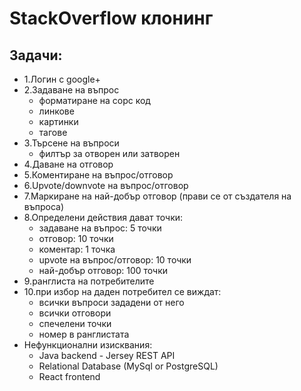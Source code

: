 # StackOverflow клонинг

## Задачи:

* 1.Логин с google+
* 2.Задаване на въпрос
    * форматиране на сорс код
    * линкове
    * картинки
    * тагове
* 3.Търсене на въпроси
    * филтър за отворен или затворен
* 4.Даване на отговор
* 5.Коментиране на въпрос/отговор
* 6.Upvote/downvote на въпрос/отговор
* 7.Маркиране на най-добър отговор (прави се от създателя на въпроса)
* 8.Определени действия дават точки:
    * задаване на въпрос: 5 точки
    * отговор: 10 точки
    * коментар: 1 точка
    * upvote на въпрос/отговор: 10 точки
    * най-добър отговор: 100 точки
 * 9.ранглиста на потребителите
 * 10.при избор на даден потребител се виждат:
    * всички въпроси зададени от него
    * всички отговори
    * спечелени точки
    * номер в ранглистата
 * Нефункционални изисквания:
    * Java backend - Jersey REST API
    * Relational Database (MySql or PostgreSQL)
    * React frontend


